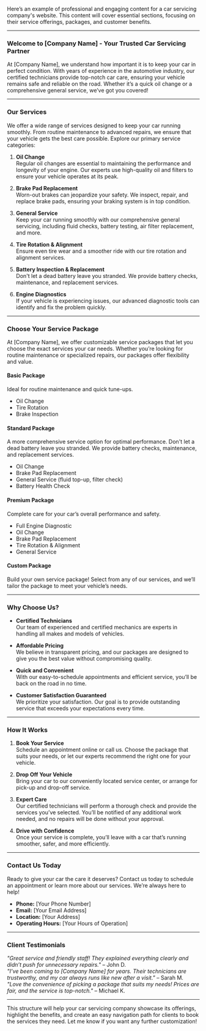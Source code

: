 Here’s an example of professional and engaging content for a car servicing company's website. This content will cover essential sections, focusing on their service offerings, packages, and customer benefits.

---

### **Welcome to [Company Name] - Your Trusted Car Servicing Partner**

At [Company Name], we understand how important it is to keep your car in perfect condition. With years of experience in the automotive industry, our certified technicians provide top-notch car care, ensuring your vehicle remains safe and reliable on the road. Whether it’s a quick oil change or a comprehensive general service, we’ve got you covered!

---

### **Our Services**

We offer a wide range of services designed to keep your car running smoothly. From routine maintenance to advanced repairs, we ensure that your vehicle gets the best care possible. Explore our primary service categories:

1. **Oil Change**  
   Regular oil changes are essential to maintaining the performance and longevity of your engine. Our experts use high-quality oil and filters to ensure your vehicle operates at its peak.

2. **Brake Pad Replacement**  
   Worn-out brakes can jeopardize your safety. We inspect, repair, and replace brake pads, ensuring your braking system is in top condition.

3. **General Service**  
   Keep your car running smoothly with our comprehensive general servicing, including fluid checks, battery testing, air filter replacement, and more.

4. **Tire Rotation & Alignment**  
   Ensure even tire wear and a smoother ride with our tire rotation and alignment services.

5. **Battery Inspection & Replacement**  
    Don't let a dead battery leave you stranded. We provide battery checks, maintenance, and replacement services.
            

6. **Engine Diagnostics**  
   If your vehicle is experiencing issues, our advanced diagnostic tools can identify and fix the problem quickly.

---

### **Choose Your Service Package**

At [Company Name], we offer customizable service packages that let you choose the exact services your car needs. Whether you’re looking for routine maintenance or specialized repairs, our packages offer flexibility and value.

#### **Basic Package**

Ideal for routine maintenance and quick tune-ups.

- Oil Change
- Tire Rotation
- Brake Inspection

#### **Standard Package**

A more comprehensive service option for optimal performance.
Don't let a dead battery leave you stranded. We provide battery checks, maintenance, and replacement services.
- Oil Change
- Brake Pad Replacement
- General Service (fluid top-up, filter check)
- Battery Health Check

#### **Premium Package**

Complete care for your car’s overall performance and safety.

- Full Engine Diagnostic
- Oil Change
- Brake Pad Replacement
- Tire Rotation & Alignment
- General Service

#### **Custom Package**

Build your own service package! Select from any of our services, and we’ll tailor the package to meet your vehicle’s needs.

---

### **Why Choose Us?**

- **Certified Technicians**  
  Our team of experienced and certified mechanics are experts in handling all makes and models of vehicles.

- **Affordable Pricing**  
  We believe in transparent pricing, and our packages are designed to give you the best value without compromising quality.

- **Quick and Convenient**  
  With our easy-to-schedule appointments and efficient service, you’ll be back on the road in no time.

- **Customer Satisfaction Guaranteed**  
  We prioritize your satisfaction. Our goal is to provide outstanding service that exceeds your expectations every time.

---

### **How It Works**

1. **Book Your Service**  
   Schedule an appointment online or call us. Choose the package that suits your needs, or let our experts recommend the right one for your vehicle.
2. **Drop Off Your Vehicle**  
   Bring your car to our conveniently located service center, or arrange for pick-up and drop-off service.

3. **Expert Care**  
   Our certified technicians will perform a thorough check and provide the services you’ve selected. You’ll be notified of any additional work needed, and no repairs will be done without your approval.

4. **Drive with Confidence**  
   Once your service is complete, you’ll leave with a car that’s running smoother, safer, and more efficiently.

---

### **Contact Us Today**

Ready to give your car the care it deserves? Contact us today to schedule an appointment or learn more about our services. We’re always here to help!

- **Phone:** [Your Phone Number]
- **Email:** [Your Email Address]
- **Location:** [Your Address]
- **Operating Hours:** [Your Hours of Operation]

---

### **Client Testimonials**

_"Great service and friendly staff! They explained everything clearly and didn’t push for unnecessary repairs."_ – John D.  
_"I’ve been coming to [Company Name] for years. Their technicians are trustworthy, and my car always runs like new after a visit."_ – Sarah M.  
_"Love the convenience of picking a package that suits my needs! Prices are fair, and the service is top-notch."_ – Michael K.

---

This structure will help your car servicing company showcase its offerings, highlight the benefits, and create an easy navigation path for clients to book the services they need. Let me know if you want any further customization!